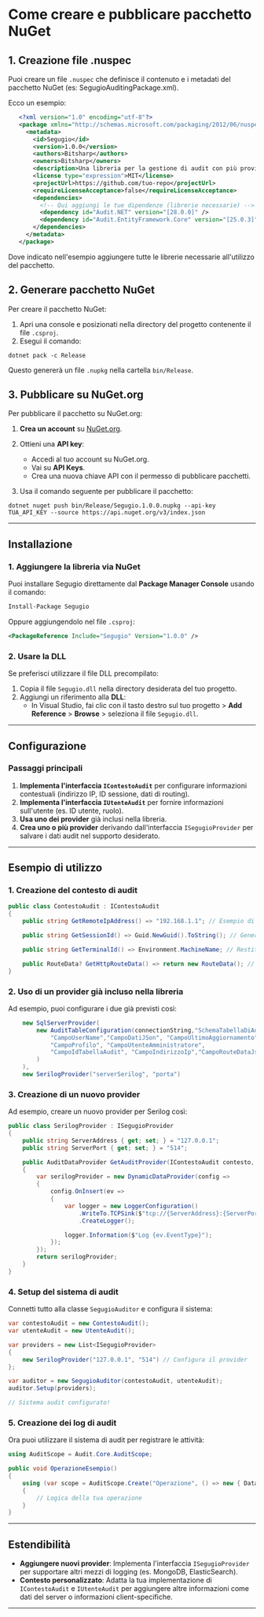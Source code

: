 # Come creare e pubblicare pacchetto NuGet

## 1. Creazione file .nuspec

Puoi creare un file `.nuspec` che definisce il contenuto e i metadati del pacchetto NuGet (es: SegugioAuditingPackage.xml).

Ecco un esempio:

```xml
   <?xml version="1.0" encoding="utf-8"?>
   <package xmlns="http://schemas.microsoft.com/packaging/2012/06/nuspec.xsd">
     <metadata>
       <id>Segugio</id>
       <version>1.0.0</version>
       <authors>Bitsharp</authors>
       <owners>Bitsharp</owners>
       <description>Una libreria per la gestione di audit con più provider.</description>
       <license type="expression">MIT</license>
       <projectUrl>https://github.com/tuo-repo</projectUrl>
       <requireLicenseAcceptance>false</requireLicenseAcceptance>
       <dependencies>
         <!-- Qui aggiungi le tue dipendenze (librerie necessarie) -->
         <dependency id="Audit.NET" version="[28.0.0]" />
         <dependency id="Audit.EntityFramework.Core" version="[25.0.3]" />
       </dependencies>
     </metadata>
   </package>
```
Dove indicato nell'esempio aggiungere tutte le librerie necessarie all'utilizzo del pacchetto.

## 2. Generare pacchetto NuGet

Per creare il pacchetto NuGet:
1. Apri una console e posizionati nella directory del progetto contenente il file `.csproj`.
2. Esegui il comando:

```shell
dotnet pack -c Release
```
Questo genererà un file `.nupkg` nella cartella `bin/Release`.

## 3. Pubblicare su NuGet.org
Per pubblicare il pacchetto su NuGet.org:
1. **Crea un account** su [NuGet.org](https://www.nuget.org/).
2. Ottieni una **API key**:
   - Accedi al tuo account su NuGet.org.
   - Vai su **API Keys**.
   - Crea una nuova chiave API con il permesso di pubblicare pacchetti.

3. Usa il comando seguente per pubblicare il pacchetto:

```shell
dotnet nuget push bin/Release/Segugio.1.0.0.nupkg --api-key TUA_API_KEY --source https://api.nuget.org/v3/index.json
```






---

## Installazione

### 1. Aggiungere la libreria via NuGet
Puoi installare Segugio direttamente dal **Package Manager Console** usando il comando:

```bash
Install-Package Segugio
```

Oppure aggiungendolo nel file `.csproj`:

```xml
<PackageReference Include="Segugio" Version="1.0.0" />
```

### 2. Usare la DLL
Se preferisci utilizzare il file DLL precompilato:
1. Copia il file `Segugio.dll` nella directory desiderata del tuo progetto.
2. Aggiungi un riferimento alla **DLL**:
    - In Visual Studio, fai clic con il tasto destro sul tuo progetto > **Add Reference** > **Browse** > seleziona il file `Segugio.dll`.

---

## Configurazione

### Passaggi principali
1. **Implementa l'interfaccia `IContestoAudit`** per configurare informazioni contestuali (indirizzo IP, ID sessione, dati di routing).
2. **Implementa l'interfaccia `IUtenteAudit`** per fornire informazioni sull'utente (es. ID utente, ruolo).
3. **Usa uno dei provider** già inclusi nella libreria.
4. **Crea uno o più provider** derivando dall'interfaccia `ISegugioProvider` per salvare i dati audit nel supporto desiderato.

---

## Esempio di utilizzo

### 1. Creazione del contesto di audit
```csharp
public class ContestoAudit : IContestoAudit
{
    public string GetRemoteIpAddress() => "192.168.1.1"; // Esempio di indirizzo IP remoto

    public string GetSessionId() => Guid.NewGuid().ToString(); // Genera un ID univoco per la sessione

    public string GetTerminalId() => Environment.MachineName; // Restituisce il nome del terminale

    public RouteData? GetHttpRouteData() => return new RouteData(); // Restituisci configurazione per la rotta HTTP (esempio semplificato)
}
```

### 2. Uso di un provider già incluso nella libreria
Ad esempio, puoi configurare i due già previsti così:
```csharp
    new SqlServerProvider(
        new AuditTableConfiguration(connectionString,"SchemaTabellaDiAudit","NomeTabellaDiAudit",
            "CampoUserName","CampoDatiJSon", "CampoUltimoAggiornamento", 
            "CampoProfilo", "CampoUtenteAmministratore", 
            "CampoIdTabellaAudit", "CampoIndirizzoIp","CampoRouteDataJson"
        )
    ),
    new SerilogProvider("serverSerilog", "porta")
```

### 3. Creazione di un nuovo provider
Ad esempio, creare un nuovo provider per Serilog così:
```csharp
public class SerilogProvider : ISegugioProvider
{
    public string ServerAddress { get; set; } = "127.0.0.1";
    public string ServerPort { get; set; } = "514";

    public AuditDataProvider GetAuditProvider(IContestoAudit contesto, IUtenteAudit utente)
    {
        var serilogProvider = new DynamicDataProvider(config =>
        {
            config.OnInsert(ev =>
            {
                var logger = new LoggerConfiguration()
                    .WriteTo.TCPSink($"tcp://{ServerAddress}:{ServerPort}")
                    .CreateLogger();

                logger.Information($"Log {ev.EventType}");
            });
        });
        return serilogProvider;
    }
}
```

### 4. Setup del sistema di audit
Connetti tutto alla classe `SegugioAuditor` e configura il sistema:
```csharp
var contestoAudit = new ContestoAudit();
var utenteAudit = new UtenteAudit();

var providers = new List<ISegugioProvider>
{
    new SerilogProvider("127.0.0.1", "514") // Configura il provider
};

var auditor = new SegugioAuditor(contestoAudit, utenteAudit);
auditor.Setup(providers);

// Sistema audit configurato!
```

### 5. Creazione dei log di audit
Ora puoi utilizzare il sistema di audit per registrare le attività:
```csharp
using AuditScope = Audit.Core.AuditScope;

public void OperazioneEsempio()
{
    using (var scope = AuditScope.Create("Operazione", () => new { Data = "Esempio" }, new { Utente = "Admin" }))
    {
        // Logica della tua operazione
    }
}
```

---

## Estendibilità

- **Aggiungere nuovi provider**: Implementa l'interfaccia `ISegugioProvider` per supportare altri mezzi di logging (es. MongoDB, ElasticSearch).
- **Contesto personalizzato**: Adatta la tua implementazione di `IContestoAudit` e `IUtenteAudit` per aggiungere altre informazioni come dati del server o informazioni client-specifiche.

---
